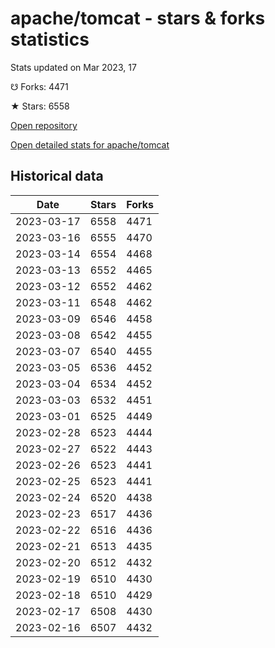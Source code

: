 # apache/tomcat - stars & forks statistics

Stats updated on Mar 2023, 17

☋ Forks: 4471

★ Stars: 6558

[Open repository](https://github.com/apache/tomcat)

[Open detailed stats for apache/tomcat](https://reviewgithub.com/rep/apache/tomcat)

## Historical data
| Date | Stars | Forks |
|------|-------|-------|
| 2023-03-17 | 6558 | 4471 | 
| 2023-03-16 | 6555 | 4470 | 
| 2023-03-14 | 6554 | 4468 | 
| 2023-03-13 | 6552 | 4465 | 
| 2023-03-12 | 6552 | 4462 | 
| 2023-03-11 | 6548 | 4462 | 
| 2023-03-09 | 6546 | 4458 | 
| 2023-03-08 | 6542 | 4455 | 
| 2023-03-07 | 6540 | 4455 | 
| 2023-03-05 | 6536 | 4452 | 
| 2023-03-04 | 6534 | 4452 | 
| 2023-03-03 | 6532 | 4451 | 
| 2023-03-01 | 6525 | 4449 | 
| 2023-02-28 | 6523 | 4444 | 
| 2023-02-27 | 6522 | 4443 | 
| 2023-02-26 | 6523 | 4441 | 
| 2023-02-25 | 6523 | 4441 | 
| 2023-02-24 | 6520 | 4438 | 
| 2023-02-23 | 6517 | 4436 | 
| 2023-02-22 | 6516 | 4436 | 
| 2023-02-21 | 6513 | 4435 | 
| 2023-02-20 | 6512 | 4432 | 
| 2023-02-19 | 6510 | 4430 | 
| 2023-02-18 | 6510 | 4429 | 
| 2023-02-17 | 6508 | 4430 | 
| 2023-02-16 | 6507 | 4432 | 

